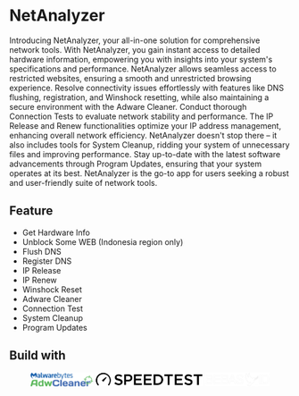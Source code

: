 # NetAnalyzer
Introducing NetAnalyzer, your all-in-one solution for comprehensive network tools. With NetAnalyzer, you gain instant access to detailed hardware information, empowering you with insights into your system's specifications and performance. NetAnalyzer allows seamless access to restricted websites, ensuring a smooth and unrestricted browsing experience. Resolve connectivity issues effortlessly with features like DNS flushing, registration, and Winshock resetting, while also maintaining a secure environment with the Adware Cleaner. Conduct thorough Connection Tests to evaluate network stability and performance. The IP Release and Renew functionalities optimize your IP address management, enhancing overall network efficiency. NetAnalyzer doesn't stop there – it also includes tools for System Cleanup, ridding your system of unnecessary files and improving performance. Stay up-to-date with the latest software advancements through Program Updates, ensuring that your system operates at its best. NetAnalyzer is the go-to app for users seeking a robust and user-friendly suite of network tools.

## Feature
- Get Hardware Info
- Unblock Some WEB (Indonesia region only)
- Flush DNS
- Register DNS
- IP Release
- IP Renew
- Winshock Reset
- Adware Cleaner
- Connection Test
- System Cleanup
- Program Updates

## Build with 
<p align="center">
  <img src="https://raw.githubusercontent.com/ranggirahman/NetAnalyzer/main/Resources/adwarecleaner.png" height="25" title="Adware Cleaner">
  <img src="https://raw.githubusercontent.com/ranggirahman/NetAnalyzer/main/Resources/speedtestnet.png" height="25" alt="Speedtest.net">
  <img src="https://raw.githubusercontent.com/ranggirahman/NetAnalyzer/main/Resources/bebasid.png" height="25" alt="BebasID">
</p>

